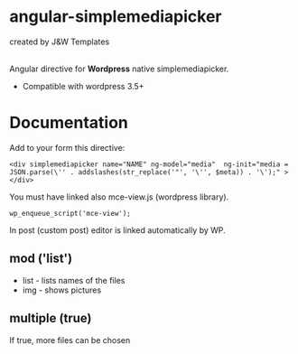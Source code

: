 angular-simplemediapicker 
=================
created by J&W Templates

<br>
Angular directive for <b>Wordpress</b> native simplemediapicker.

* Compatible with wordpress 3.5+

Documentation
=================

Add to your form this directive:

``` <div simplemediapicker name="NAME" ng-model="media"  ng-init="media = JSON.parse(\'' . addslashes(str_replace('"', '\'', $meta)) . '\');" ></div> ```


You must have linked also mce-view.js (wordpress library).  

``` wp_enqueue_script('mce-view'); ```

In post (custom post) editor is linked automatically by WP.

mod ('list')
----
* list - lists names of the files
* img - shows pictures

multiple (true)
----
If true, more files can be chosen


